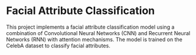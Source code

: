 # Facial Attribute Classification

This project implements a facial attribute classification model using a combination of Convolutional Neural Networks (CNN) and Recurrent Neural Networks (RNN) with attention mechanisms. The model is trained on the CelebA dataset to classify facial attributes.
